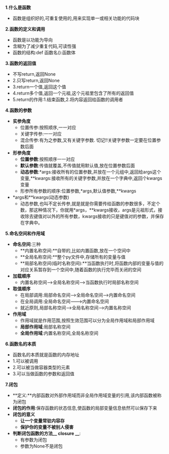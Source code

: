 **1.什么是函数**

- 函数是组织好的,可重复使用的,用来实现单一或相关功能的代码块

**2.函数的定义和调用**

- 函数是以功能为导向
- 含糊为了减少重复代码,可读性强
- 函数的结构:def 函数名():函数体

**3.函数的返回值**

- 不写return,返回None
- 2.只写return,返回None
- 3.return一个值,返回这个值
- 4.return多个值,返回一个元祖,这个元祖里包含了所有的返回值
- 5.return的作用:1.结束函数,2.将内容返回给函数的调用者

**4.函数的参数**

- **实参角度**
	- 位置传参:按照顺序,一一对应
	- 关键字传参:一一对应
	- 混合传参:有为之参数,又有关键字参数.
		切记!!关键字参数一定要在位置参数后面
- **形参角度**
	- **位置参数**:按照顺序一一对应
	- **默认参数**:传值就覆盖,不传值就用默认值,放在位置参数后面
	- **动态参数**:*args:接收所有的位置参数,并放在一个元组中,返回给args这个变量,**kwargs:接收所有的关键字参数,并放在一个字典中,返回个kwargs变量
	- 形参所有参数的顺序:位置参数,*args,默认值参数,**kwargs
- *args和**kwargs(动态参数) 
	- 动态参数,也叫不定长传参,就是就是你需要传给函数的参数很多，不定个数，那这种情况下，你就用*args，**kwargs接收，args是元祖形式，接收除去键值对以外的所有参数，kwargs接收的只是键值对的参数，并保存在字典中。 

**5.命名空间和作用域**

- **命名空间**:三种 
	- **内置名称空间:**自带的,比如内置函数,放在一个空间中
	- **全局名称空间:**整个py文件中,存储所有的变量与值
	- **局部名称空间(临时名称空间):**当函数执行时,将函数内部的变量与值的对应关系暂存到一个空间中,随着函数的执行完毕而关闭的空间
- **加载顺序**
	- 内置名称空间-->全局名称空间-->当函数执行时局部名称空间 
- **取值顺序**
	- 在局部调用:局部命名空间-->全局命名空间-->内置命名空间
	- 在全局调用:全局命名空间--->内置命名空间
	- 就近原则,局部名称空间-->全局名称空间-->内置名称空间
- **作用域**
	- 作用域就是作用范围,按照生效范围可以分为全局作用域和局部作用域
	- **局部作用域**:局部名称空间
	- **全局作用域**:内置名称空间,全局名称空间

**6.函数名的本质**

- 函数名的本质就是函数的内存地址 
- 1.可以被调用
- 2.可以被当做容器类型的元素
- 3.可以当做函数的参数和返回值

**7.闭包**

- **定义:**内部函数对外部作用域而非全局作用域变量的引用,该内部函数被称为闭包 
- **闭包的作用**:保存函数的状态信息,使函数的局部变量信息依然可以保存下来 
- **闭包的意义**
	- **让一个变量常驻内容存**
	- **保护你的变量不被别人侵害**
- **判断闭包函数的方法__ closure __**: 
  - 有参数为闭包
  - 参数为None不是闭包

